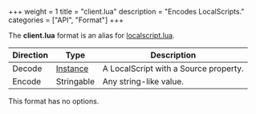 +++
weight = 1
title = "client.lua"
description = "Encodes LocalScripts."
categories = ["API", "Format"]
+++

The **client.lua** format is an alias for
[localscript.lua](/api/formats/localscript.lua).

| Direction | Type | Description |
| --- | --- | --- |
| Decode | [Instance](/api/types/Instance) | A LocalScript with a Source property. |
| Encode | Stringable | Any string-like value. |

This format has no options.